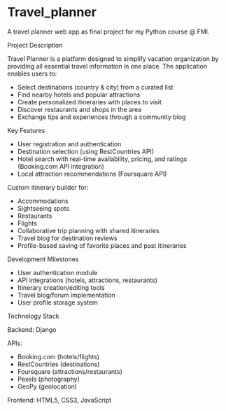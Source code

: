 # Travel_planner
A travel planner web app as final project for my Python course @ FMI.

Project Description

Travel Planner is a platform designed to simplify vacation organization by providing all essential travel information in one place. The application enables users to:
  - Select destinations (country & city) from a curated list
  - Find nearby hotels and popular attractions
  - Create personalized itineraries with places to visit
  - Discover restaurants and shops in the area
  - Exchange tips and experiences through a community blog

Key Features
  - User registration and authentication
  - Destination selection (using RestCountries API)
  - Hotel search with real-time availability, pricing, and ratings (Booking.com API integration)
  - Local attraction recommendations (Foursquare API)

Custom itinerary builder for:
  - Accommodations
  - Sightseeing spots
  - Restaurants
  - Flights
  - Collaborative trip planning with shared itineraries
  - Travel blog for destination reviews
  - Profile-based saving of favorite places and past itineraries

Development Milestones
  - User authentication module
  - API integrations (hotels, attractions, restaurants)
  - Itinerary creation/editing tools
  - Travel blog/forum implementation
  - User profile storage system

Technology Stack

Backend: Django

APIs:
  - Booking.com (hotels/flights)
  - RestCountries (destinations)
  - Foursquare (attractions/restaurants)
  - Pexels (photography)
  - GeoPy (geolocation)
    
Frontend: HTML5, CSS3, JavaScript
